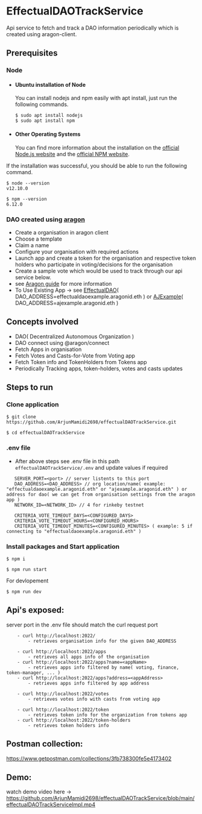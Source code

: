 # EffectualDAOTrackService

Api service to fetch and track a DAO information periodically which is created using aragon-client.

## Prerequisites

### Node

-   #### Ubuntu installation of Node

    You can install nodejs and npm easily with apt install, just run the following commands.

        $ sudo apt install nodejs
        $ sudo apt install npm

-   #### Other Operating Systems
    You can find more information about the installation on the [official Node.js website](https://nodejs.org/) and the [official NPM website](https://npmjs.org/).

If the installation was successful, you should be able to run the following command.

    $ node --version
    v12.10.0

    $ npm --version
    6.12.0

### DAO created using [aragon](https://client.aragon.org/#/)

-   Create a organisation in aragon client
-   Choose a template
-   Claim a name
-   Configure your organisation with required actions
-   Launch app and create a token for the organisation and respective token holders who participate in voting/decisions for the organisation
-   Create a sample vote which would be used to track through our api service below.
-   see [Aragon guide](https://help.aragon.org/collection/1-aragon-user-guide) for more information
-   To Use Existing App -> see [EffectualDAO](https://client.aragon.org/#/effectualdaoexample.aragonid.eth)( DAO_ADDRESS=effectualdaoexample.aragonid.eth )
or [AJExample](https://client.aragon.org/#/ajexample.aragonid.eth)( DAO_ADDRESS=ajexample.aragonid.eth )

## Concepts involved

-   DAO( Decentralized Autonomous Organization )
-   DAO connect using @aragon/connect
-   Fetch Apps in organisation
-   Fetch Votes and Casts-for-Vote from Voting app
-   Fetch Token info and TokenHolders from Tokens app
-   Periodically Tracking apps, token-holders, votes and casts updates

## Steps to run

### Clone application

```
$ git clone https://github.com/ArjunMamidi2698/effectualDAOTrackService.git

$ cd effectualDAOTrackService
```

### .env file

-   After above steps see .env file in this path `effectualDAOTrackService/.env` and update values if required

```
   SERVER_PORT=<port> // server listents to this port
   DAO_ADDRESS=<DAO_ADDRESS> // org location/name( example: "effectualdaoexample.aragonid.eth" or "ajexample.aragonid.eth" ) or address for dao( we can get from organisation settings from the aragon app )
   NETWORK_ID=<NETWORK_ID> // 4 for rinkeby testnet

   CRITERIA_VOTE_TIMEOUT_DAYS=<CONFIGURED_DAYS>
   CRITERIA_VOTE_TIMEOUT_HOURS=<CONFIGURED_HOURS>
   CRITERIA_VOTE_TIMEOUT_MINUTES=<CONFIGURED_MINUTES> ( example: 5 if connecting to "effectualdaoexample.aragonid.eth" )
```

### Install packages and Start application

```
$ npm i

$ npm run start
```

For devlopement

```
$ npm run dev
```

## Api's exposed:

server port in the .env file should match the curl request port

```
    - curl http://localhost:2022/
        - retrieves organisation info for the given DAO_ADDRESS

    - curl http://localhost:2022/apps
        - retrieves all apps info of the organisation
    - curl http://localhost:2022/apps?name=<appName>
        - retrieves apps info filtered by name( voting, finance, token-manager, ... )
    - curl http://localhost:2022/apps?address=<appAddress>
        - retrieves apps info filtered by app address

    - curl http://localhost:2022/votes
        - retrieves votes info with casts from voting app

    - curl http://localhost:2022/token
        - retrieves token info for the organization from tokens app
    - curl http://localhost:2022/token-holders
        - retrieves token holders info

```

## Postman collection:

https://www.getpostman.com/collections/3fb738300fe5e4173402

## Demo:
watch demo video here -> https://github.com/ArjunMamidi2698/effectualDAOTrackService/blob/main/effectualDAOTrackServiceImpl.mp4

